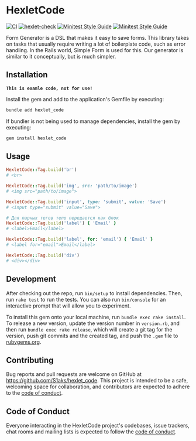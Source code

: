 # HexletCode
[![CI](https://github.com/S1aks/rails-project-63/actions/workflows/main.yml/badge.svg)](https://github.com/S1aks/rails-project-63/actions/workflows/main.yml)
[![hexlet-check](https://github.com/S1aks/rails-project-63/actions/workflows/hexlet-check.yml/badge.svg)](https://github.com/S1aks/rails-project-63/actions/workflows/hexlet-check.yml)
[![Minitest Style Guide](https://img.shields.io/badge/code_style-rubocop-brightgreen.svg)](https://github.com/rubocop/rubocop-minitest)
[![Minitest Style Guide](https://img.shields.io/badge/code_style-community-brightgreen.svg)](https://minitest.rubystyle.guide)

Form Generator is a DSL that makes it easy to save forms. This library takes on tasks that usually require writing a lot of boilerplate code, such as error handling. In the Rails world, Simple Form is used for this. Our generator is similar to it conceptually, but is much simpler.

## Installation

**`This is examle code, not for use!`**

Install the gem and add to the application's Gemfile by executing:

```bash
bundle add hexlet_code
```

If bundler is not being used to manage dependencies, install the gem by executing:

```bash
gem install hexlet_code
```

## Usage

```ruby
HexletCode::Tag.build('br')
# <br>

HexletCode::Tag.build('img', src: 'path/to/image')
# <img src="path/to/image">

HexletCode::Tag.build('input', type: 'submit', value: 'Save')
# <input type="submit" value="Save">

# Для парных тегов тело передается как блок
HexletCode::Tag.build('label') { 'Email' }
# <label>Email</label>

HexletCode::Tag.build('label', for: 'email') { 'Email' }
# <label for="email">Email</label>

HexletCode::Tag.build('div')
# <div></div>
```

## Development

After checking out the repo, run `bin/setup` to install dependencies. Then, run `rake test` to run the tests. You can also run `bin/console` for an interactive prompt that will allow you to experiment.

To install this gem onto your local machine, run `bundle exec rake install`. To release a new version, update the version number in `version.rb`, and then run `bundle exec rake release`, which will create a git tag for the version, push git commits and the created tag, and push the `.gem` file to [rubygems.org](https://rubygems.org).

## Contributing

Bug reports and pull requests are welcome on GitHub at https://github.com/S1aks/hexlet_code. This project is intended to be a safe, welcoming space for collaboration, and contributors are expected to adhere to the [code of conduct](https://github.com/S1aks/hexlet_code/blob/master/CODE_OF_CONDUCT.md).

## Code of Conduct

Everyone interacting in the HexletCode project's codebases, issue trackers, chat rooms and mailing lists is expected to follow the [code of conduct](https://github.com/S1aks/hexlet_code/blob/master/CODE_OF_CONDUCT.md).

